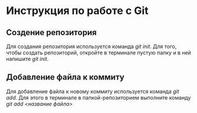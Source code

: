 # Инструкция по работе с Git

## Создение репозитория
Для создания репозитория используется команда *git init*. Для того, чтобы создать репозиторий, откройте в терминале пустую папку и в ней напишите *git init*.

## Добавление файла к коммиту
Для добавление файла к новому коммиту используется команда *git add*. Для этого в терминале в папкой-репозиторием выполните команду *git add <название файла>*